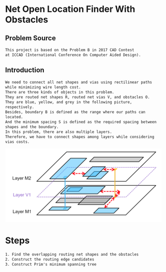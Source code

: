# Net Open Location Finder With Obstacles

Problem Source
--------

    This project is based on the Problem B in 2017 CAD Contest 
    at ICCAD (International Conference On Computer Aided Design).
    
    
Introduction
-------------
    
    We need to connect all net shapes and vias using rectilinear paths while minimizing wire length cost. 
    There are three kinds of objects in this problem. 
    They are routed net shapes R, routed net vias V, and obstacles O. 
    They are blue, yellow, and grey in the following picture, respectively. 
    Besides, boundary B is defined as the range where our paths can located.
    And the minimum spacing S is defined as the required spacing between shapes and the boundary. 
    In this problem, there are also multiple layers.
    Therefore, we have to connect shapes among layers while considering vias costs.

![image](https://github.com/muachilin/Net-Open-Location-Finder-With-Obstacles/blob/master/problem_example.png)

Steps
======

    1. Find the overlapping routing net shapes and the obstacles
    2. Construct the routing edge candidates
    3. Construct Prim's minimum spanning tree
